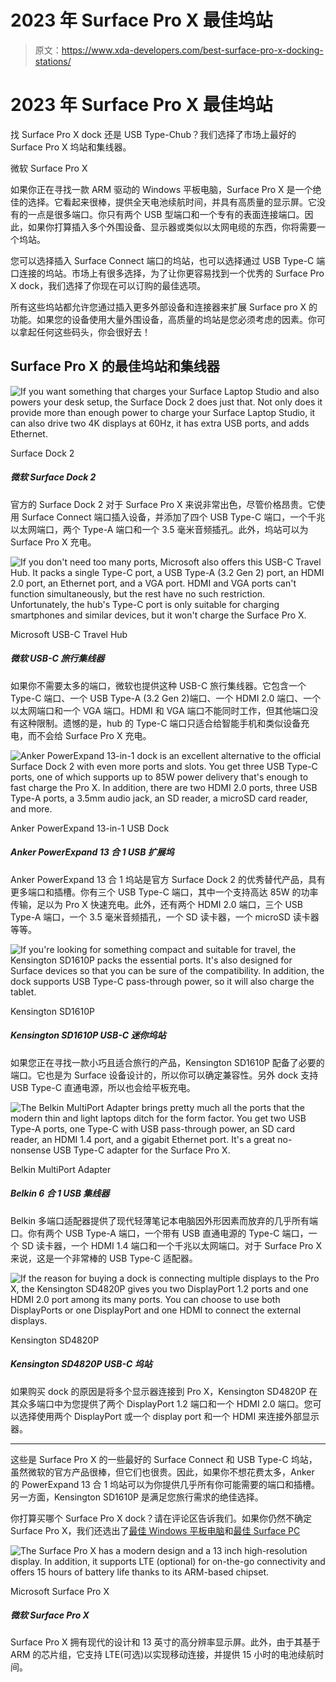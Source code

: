 # 2023 年 Surface Pro X 最佳坞站

> 原文：<https://www.xda-developers.com/best-surface-pro-x-docking-stations/>

# 2023 年 Surface Pro X 最佳坞站

找 Surface Pro X dock 还是 USB Type-Chub？我们选择了市场上最好的 Surface Pro X 坞站和集线器。

微软 Surface Pro X

如果你正在寻找一款 ARM 驱动的 Windows 平板电脑，Surface Pro X 是一个绝佳的选择。它看起来很棒，提供全天电池续航时间，并具有高质量的显示屏。它没有的一点是很多端口。你只有两个 USB 型端口和一个专有的表面连接端口。因此，如果你打算插入多个外围设备、显示器或类似以太网电缆的东西，你将需要一个坞站。

您可以选择插入 Surface Connect 端口的坞站，也可以选择通过 USB Type-C 端口连接的坞站。市场上有很多选择，为了让你更容易找到一个优秀的 Surface Pro X dock，我们选择了你现在可以订购的最佳选项。

所有这些坞站都允许您通过插入更多外部设备和连接器来扩展 Surface pro X 的功能。如果您的设备使用大量外围设备，高质量的坞站是您必须考虑的因素。你可以拿起任何这些码头，你会很好去！

## Surface Pro X 的最佳坞站和集线器

 <picture>![If you want something that charges your Surface Laptop Studio and also powers your desk setup, the Surface Dock 2 does just that. Not only does it provide more than enough power to charge your Surface Laptop Studio, it can also drive two 4K displays at 60Hz, it has extra USB ports, and adds Ethernet.](img/e006d32a3696f465417e6cc235cff094.png)</picture> 

Surface Dock 2

##### 微软 Surface Dock 2

官方的 Surface Dock 2 对于 Surface Pro X 来说非常出色，尽管价格昂贵。它使用 Surface Connect 端口插入设备，并添加了四个 USB Type-C 端口，一个千兆以太网端口，两个 Type-A 端口和一个 3.5 毫米音频插孔。此外，坞站可以为 Surface Pro X 充电。

 <picture>![If you don't need too many ports, Microsoft also offers this USB-C Travel Hub. It packs a single Type-C port, a USB Type-A (3.2 Gen 2) port, an HDMI 2.0 port, an Ethernet port, and a VGA port. HDMI and VGA ports can't function simultaneously, but the rest have no such restriction. Unfortunately, the hub's Type-C port is only suitable for charging smartphones and similar devices, but it won't charge the Surface Pro X.](img/e720164b1a53dab5fa2d3379068f4798.png)</picture> 

Microsoft USB-C Travel Hub

##### 微软 USB-C 旅行集线器

如果你不需要太多的端口，微软也提供这种 USB-C 旅行集线器。它包含一个 Type-C 端口、一个 USB Type-A (3.2 Gen 2)端口、一个 HDMI 2.0 端口、一个以太网端口和一个 VGA 端口。HDMI 和 VGA 端口不能同时工作，但其他端口没有这种限制。遗憾的是，hub 的 Type-C 端口只适合给智能手机和类似设备充电，而不会给 Surface Pro X 充电。

 <picture>![Anker PowerExpand 13-in-1 dock is an excellent alternative to the official Surface Dock 2 with even more ports and slots. You get three USB Type-C ports, one of which supports up to 85W power delivery that's enough to fast charge the Pro X. In addition, there are two HDMI 2.0 ports, three USB Type-A ports, a 3.5mm audio jack, an SD reader, a microSD card reader, and more.](img/1aa3c3583e71341bf021a808bb08e365.png)</picture> 

Anker PowerExpand 13-in-1 USB Dock

##### Anker PowerExpand 13 合 1 USB 扩展坞

Anker PowerExpand 13 合 1 坞站是官方 Surface Dock 2 的优秀替代产品，具有更多端口和插槽。你有三个 USB Type-C 端口，其中一个支持高达 85W 的功率传输，足以为 Pro X 快速充电。此外，还有两个 HDMI 2.0 端口，三个 USB Type-A 端口，一个 3.5 毫米音频插孔，一个 SD 读卡器，一个 microSD 读卡器等等。

 <picture>![If you're looking for something compact and suitable for travel, the Kensington SD1610P packs the essential ports. It's also designed for Surface devices so that you can be sure of the compatibility. In addition, the dock supports USB Type-C pass-through power, so it will also charge the tablet.](img/a87934059e6b3061e06cf8e86c434690.png)</picture> 

Kensington SD1610P

##### Kensington SD1610P USB-C 迷你坞站

如果您正在寻找一款小巧且适合旅行的产品，Kensington SD1610P 配备了必要的端口。它也是为 Surface 设备设计的，所以你可以确定兼容性。另外 dock 支持 USB Type-C 直通电源，所以也会给平板充电。

 <picture>![The Belkin MultiPort Adapter brings pretty much all the ports that the modern thin and light laptops ditch for the form factor. You get two USB Type-A ports, one Type-C with USB pass-through power, an SD card reader, an HDMI 1.4 port, and a gigabit Ethernet port. It's a great no-nonsense USB Type-C adapter for the Surface Pro X.](img/50931a76996c9076bde1eb3d2f360fde.png)</picture> 

Belkin MultiPort Adapter

##### Belkin 6 合 1 USB 集线器

Belkin 多端口适配器提供了现代轻薄笔记本电脑因外形因素而放弃的几乎所有端口。你有两个 USB Type-A 端口，一个带有 USB 直通电源的 Type-C 端口，一个 SD 读卡器，一个 HDMI 1.4 端口和一个千兆以太网端口。对于 Surface Pro X 来说，这是一个非常棒的 USB Type-C 适配器。

 <picture>![If the reason for buying a dock is connecting multiple displays to the Pro X, the Kensington SD4820P gives you two DisplayPort 1.2 ports and one HDMI 2.0 port among its many ports. You can choose to use both DisplayPorts or one DisplayPort and one HDMI to connect the external displays.](img/4c9c2b82d27854148d27bdee4494877c.png)</picture> 

Kensington SD4820P

##### Kensington SD4820P USB-C 坞站

如果购买 dock 的原因是将多个显示器连接到 Pro X，Kensington SD4820P 在其众多端口中为您提供了两个 DisplayPort 1.2 端口和一个 HDMI 2.0 端口。您可以选择使用两个 DisplayPort 或一个 display port 和一个 HDMI 来连接外部显示器。

* * *

这些是 Surface Pro X 的一些最好的 Surface Connect 和 USB Type-C 坞站，虽然微软的官方产品很棒，但它们也很贵。因此，如果你不想花费太多，Anker 的 PowerExpand 13 合 1 坞站可以为你提供几乎所有你可能需要的端口和插槽。另一方面，Kensington SD1610P 是满足您旅行需求的绝佳选择。

你打算买哪个 Surface Pro X dock？请在评论区告诉我们。如果你仍然不确定 Surface Pro X，我们还选出了[最佳 Windows 平板电脑](https://www.xda-developers.com/best-windows-tablets/)和[最佳 Surface PC](https://www.xda-developers.com/best-microsoft-surface-pcs/)

 <picture>![The Surface Pro X has a modern design and a 13 inch high-resolution display. In addition, it supports LTE (optional) for on-the-go connectivity and offers 15 hours of battery life thanks to its ARM-based chipset.](img/3c89eda45f39311a1c45d195ba1f2e6d.png)</picture> 

Microsoft Surface Pro X

##### 微软 Surface Pro X

Surface Pro X 拥有现代的设计和 13 英寸的高分辨率显示屏。此外，由于其基于 ARM 的芯片组，它支持 LTE(可选)以实现移动连接，并提供 15 小时的电池续航时间。